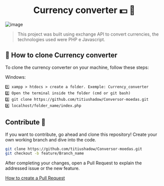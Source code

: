<h1 align="center" font-weight: bold; "> Currency converter 💵 🏦</h1>

![image](https://github.com/titiushadow/Conversor-moedas/assets/63453751/458bc8bc-fc69-4c45-88a8-7fb1c90c9d5a)

> This project was built using exchange API to convert currencies, the technologies used were PHP e Javascript.

## 🚀 How to clone Currency converter 

To clone the currency converter on your machine, follow these steps:

Windows:
```
1️⃣ xampp > htdocs > create a folder. Exemple: Currency_converter
2️⃣ Open the terminal inside the folder (cmd or git bash)
3️⃣ git clone https://github.com/titiushadow/Conversor-moedas.git
4️⃣ localhost/folder_name/index.php
```

<h2 id="contribute">Contribute 🚀</h2>

If you want to contribute, go ahead and clone this repository! Create your own working branch and dive into the code.

```bash
git clone https://github.com/titiushadow/Conversor-moedas.git
git checkout -b feature/Branch_name
```

After completing your changes, open a Pull Request to explain the addressed issue or the new feature.

[How to create a Pull Request](https://www.atlassian.com/br/git/tutorials/making-a-pull-request)
